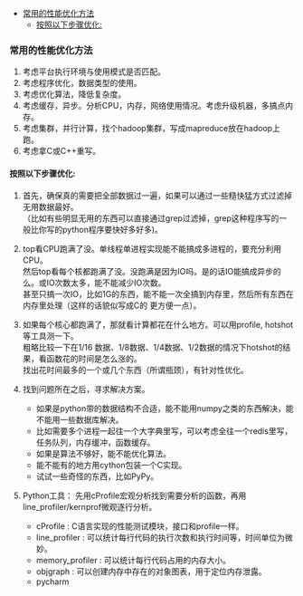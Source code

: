 
<!-- vim-markdown-toc GFM -->

- [常用的性能优化方法](#常用的性能优化方法)
  - [按照以下步骤优化:](#按照以下步骤优化)

<!-- vim-markdown-toc -->


### 常用的性能优化方法

1. 考虑平台执行环境与使用模式是否匹配。
2. 考虑程序优化，数据类型的使用。  
3. 考虑优化算法，降低复杂度。  
4. 考虑缓存，异步。分析CPU，内存，网络使用情况。考虑升级机器，多搞点内存。  
5. 考虑集群，并行计算，找个hadoop集群，写成mapreduce放在hadoop上跑。  
6. 考虑拿C或C++重写。  



#### 按照以下步骤优化:  

1. 首先，确保真的需要把全部数据过一遍，如果可以通过一些糙快猛方式过滤掉无用数据最好。  
（比如有些明显无用的东西可以直接通过grep过滤掉，grep这种程序写的一般比你写的python程序要快好多好多)。  

2. top看CPU跑满了没。单线程单进程实现能不能搞成多进程的，要充分利用CPU。  
   然后top看每个核都跑满了没。没跑满是因为IO吗。是的话IO能搞成异步的么。或IO次数太多，能不能减少IO次数。  
   甚至只搞一次IO，比如1G的东西，能不能一次全搞到内存里，然后所有东西在内存里处理（这样的话貌似写成C的
   更方便一点）。  

3. 如果每个核心都跑满了，那就看计算都花在什么地方。可以用profile, hotshot等工具测一下。  
   粗略比较一下在1/16 数据、1/8数据、1/4数据、1/2数据的情况下hotshot的结果，看函数花的时间是怎么涨的。  
   找出花时间最多的一个或几个东西（所谓瓶颈），有针对性优化。  

4. 找到问题所在之后，寻求解决方案。  
   - 如果是python带的数据结构不合适，能不能用numpy之类的东西解决，能不能用一些数据库解决。  
   - 比如需要多个进程一起往一个大字典里写，可以考虑全往一个redis里写，任务队列，内存缓冲，函数缓存。  
   - 如果是算法不够好，能不能优化算法。   
   - 能不能有的地方用cython包装一个C实现。  
   - 试试一些奇怪的东西，比如PyPy。  

5. Python工具： 先用cProfile宏观分析找到需要分析的函数，再用line_profiler/kernprof微观逐行分析。
   - cProfile        : C语言实现的性能测试模块，接口和profile一样。
   - line_profiler   : 可以统计每行代码的执行次数和执行时间等，时间单位为微妙。
   - memory_profiler : 可以统计每行代码占用的内存大小。
   - objgraph        : 可以创建内存中存在的对象图表，用于定位内存泄露。
   - pycharm  


